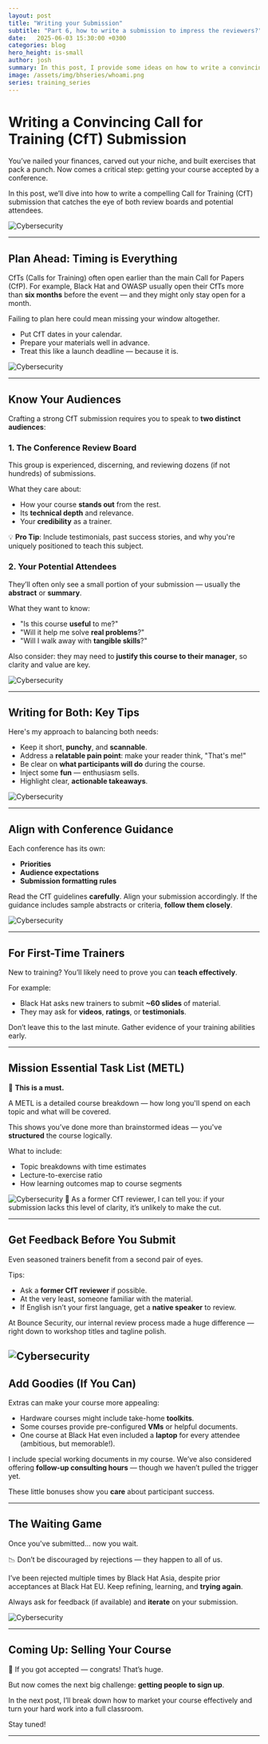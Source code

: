 ```yaml
---
layout: post
title: "Writing your Submission"
subtitle: "Part 6, how to write a submission to impress the reviewers?"
date:   2025-06-03 15:30:00 +0300
categories: blog
hero_height: is-small
author: josh
summary: In this post, I provide some ideas on how to write a convincing conference submission for your training course.
image: /assets/img/bhseries/whoami.png
series: training_series
---
```


# Writing a Convincing Call for Training (CfT) Submission

You’ve nailed your finances, carved out your niche, and built exercises that pack a punch. Now comes a critical step: getting your course accepted by a conference.

In this post, we’ll dive into how to write a compelling Call for Training (CfT) submission that catches the eye of both review boards and potential attendees.

![Cybersecurity](/assets/img/bhseries/1.png)

---

## Plan Ahead: Timing is Everything

CfTs (Calls for Training) often open earlier than the main Call for Papers (CfP). For example, Black Hat and OWASP usually open their CfTs more than **six months** before the event — and they might only stay open for a month.

Failing to plan here could mean missing your window altogether.

- Put CfT dates in your calendar.
- Prepare your materials well in advance.
- Treat this like a launch deadline — because it is.

![Cybersecurity](/assets/img/bhseries/2.png)

---

## Know Your Audiences

Crafting a strong CfT submission requires you to speak to **two distinct audiences**:

### 1. The Conference Review Board

This group is experienced, discerning, and reviewing dozens (if not hundreds) of submissions.

What they care about:
- How your course **stands out** from the rest.
- Its **technical depth** and relevance.
- Your **credibility** as a trainer.

💡 **Pro Tip**: Include testimonials, past success stories, and why you're uniquely positioned to teach this subject.

### 2. Your Potential Attendees

They’ll often only see a small portion of your submission — usually the **abstract** or **summary**.

What they want to know:
- "Is this course **useful** to me?"
- "Will it help me solve **real problems**?"
- "Will I walk away with **tangible skills**?"

Also consider: they may need to **justify this course to their manager**, so clarity and value are key.

![Cybersecurity](/assets/img/bhseries/3.jpeg)

---

## Writing for Both: Key Tips

Here's my approach to balancing both needs:

- Keep it short, **punchy**, and **scannable**.
- Address a **relatable pain point**: make your reader think, "That's me!"
- Be clear on **what participants will do** during the course.
- Inject some **fun** — enthusiasm sells.
- Highlight clear, **actionable takeaways**.

![Cybersecurity](/assets/img/bhseries/4.jpeg)

---

## Align with Conference Guidance

Each conference has its own:

- **Priorities**
- **Audience expectations**
- **Submission formatting rules**

Read the CfT guidelines **carefully**. Align your submission accordingly. If the guidance includes sample abstracts or criteria, **follow them closely**.

![Cybersecurity](/assets/img/bhseries/5.jpeg)

---

## For First-Time Trainers

New to training? You’ll likely need to prove you can **teach effectively**.

For example:
- Black Hat asks new trainers to submit **~60 slides** of material.
- They may ask for **videos**, **ratings**, or **testimonials**.

Don’t leave this to the last minute. Gather evidence of your training abilities early.

---

## Mission Essential Task List (METL)

🧠 **This is a must.** 

A METL is a detailed course breakdown — how long you'll spend on each topic and what will be covered.

This shows you’ve done more than brainstormed ideas — you've **structured** the course logically.

What to include:
- Topic breakdowns with time estimates
- Lecture-to-exercise ratio
- How learning outcomes map to course segments

![Cybersecurity](/assets/img/bhseries/6.jpeg)
💬 As a former CfT reviewer, I can tell you: if your submission lacks this level of clarity, it’s unlikely to make the cut.

---

## Get Feedback Before You Submit

Even seasoned trainers benefit from a second pair of eyes.

Tips:
- Ask a **former CfT reviewer** if possible.
- At the very least, someone familiar with the material.
- If English isn’t your first language, get a **native speaker** to review.

At Bounce Security, our internal review process made a huge difference — right down to workshop titles and tagline polish.

![Cybersecurity](/assets/img/bhseries/7.jpeg)
---

## Add Goodies (If You Can)

Extras can make your course more appealing:

- Hardware courses might include take-home **toolkits**.
- Some courses provide pre-configured **VMs** or helpful documents.
- One course at Black Hat even included a **laptop** for every attendee (ambitious, but memorable!).

I include special working documents in my course. We’ve also considered offering **follow-up consulting hours** — though we haven’t pulled the trigger yet.

These little bonuses show you **care** about participant success.

---

## The Waiting Game

Once you've submitted… now you wait.

📉 Don’t be discouraged by rejections — they happen to all of us.

I’ve been rejected multiple times by Black Hat Asia, despite prior acceptances at Black Hat EU. Keep refining, learning, and **trying again**.

Always ask for feedback (if available) and **iterate** on your submission.

![Cybersecurity](/assets/img/bhseries/8.jpeg)

---

## Coming Up: Selling Your Course

🎉 If you got accepted — congrats! That’s huge.

But now comes the next big challenge: **getting people to sign up**.

In the next post, I’ll break down how to market your course effectively and turn your hard work into a full classroom.

Stay tuned!

---
